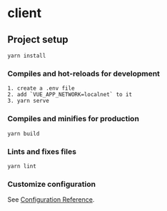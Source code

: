 # client

## Project setup
```
yarn install
```

### Compiles and hot-reloads for development
```
1. create a .env file
2. add `VUE_APP_NETWORK=localnet` to it
3. yarn serve
```

### Compiles and minifies for production
```
yarn build
```

### Lints and fixes files
```
yarn lint
```

### Customize configuration
See [Configuration Reference](https://cli.vuejs.org/config/).
